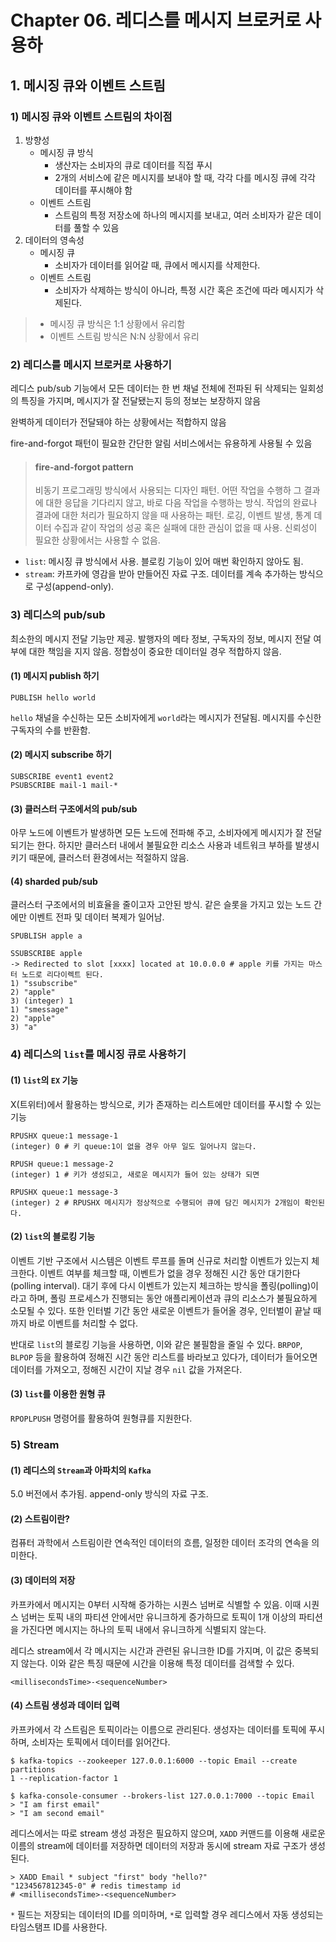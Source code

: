# Chapter 06. 레디스를 메시지 브로커로 사용하

## 1. 메시징 큐와 이벤트 스트림

### 1) 메시징 큐와 이벤트 스트림의 차이점

1. 방향성
   - 메시징 큐 방식
     - 생산자는 소비자의 큐로 데이터를 직접 푸시
     - 2개의 서비스에 같은 메시지를 보내야 할 때, 각각 다를 메시징 큐에 각각 데이터를 푸시해야 함
   - 이벤트 스트림
     - 스트림의 특정 저장소에 하나의 메시지를 보내고, 여러 소비자가 같은 데이터를 풀할 수 있음
2. 데이터의 영속성
   - 메시징 큐
     - 소비자가 데이터를 읽어갈 때, 큐에서 메시지를 삭제한다.
   - 이벤트 스트림
     - 소비자가 삭제하는 방식이 아니라, 특정 시간 혹은 조건에 따라 메시지가 삭제된다.

> - 메시징 큐 방식은 1:1 상황에서 유리함
> - 이벤트 스트림 방식은 N:N 상황에서 유리

### 2) 레디스를 메시지 브로커로 사용하기

레디스 pub/sub 기능에서 모든 데이터는 한 번 채널 전체에 전파된 뒤 삭제되는 일회성의 특징을 가지며,
메시지가 잘 전달됐는지 등의 정보는 보장하지 않음

완벽하게 데이터가 전달돼야 하는 상황에서는 적합하지 않음

fire-and-forgot 패턴이 필요한 간단한 알림 서비스에서는 유용하게 사용될 수 있음

> #### fire-and-forgot pattern
> 비동기 프로그래밍 방식에서 사용되는 디자인 패턴.
> 어떤 작업을 수행하 그 결과에 대한 응답을 기다리지 않고, 바로 다음 작업을 수행하는 방식.
> 작업의 완료나 결과에 대한 처리가 필요하지 않을 때 사용하는 패턴.
> 로깅, 이벤트 발생, 통계 데이터 수집과 같이 작업의 성공 혹은 실패에 대한 관심이 없을 때 사용.
> 신뢰성이 필요한 상황에서는 사용할 수 없음.

* `list`: 메시징 큐 방식에서 사용. 블로킹 기능이 있어 매번 확인하지 않아도 됨.
* `stream`: 카프카에 영감을 받아 만들어진 자료 구조. 데이터를 계속 추가하는 방식으로 구성(append-only).

### 3) 레디스의 pub/sub

최소한의 메시지 전달 기능만 제공.
발행자의 메타 정보, 구독자의 정보, 메시지 전달 여부에 대한 책임을 지지 않음.
정합성이 중요한 데이터일 경우 적합하지 않음.

#### (1) 메시지 publish 하기

```shell
PUBLISH hello world
```

`hello` 채널을 수신하는 모든 소비자에게 `world`라는 메시지가 전달됨.
메시지를 수신한 구독자의 수를 반환함.

#### (2) 메시지 subscribe 하기

```shell
SUBSCRIBE event1 event2
PSUBSCRIBE mail-1 mail-*
```

#### (3) 클러스터 구조에서의 pub/sub

아무 노드에 이벤트가 발생하면 모든 노드에 전파해 주고, 소비자에게 메시지가 잘 전달되기는 한다.
하지만 클러스터 내에서 불필요한 리소스 사용과 네트워크 부하를 발생시키기 때문에, 클러스터 환경에서는 적절하지 않음.

#### (4) sharded pub/sub

클러스터 구조에서의 비효율을 줄이고자 고안된 방식.
같은 슬롯을 가지고 있는 노드 간에만 이벤트 전파 및 데이터 복제가 일어남.

```shell
SPUBLISH apple a

SSUBSCRIBE apple
-> Redirected to slot [xxxx] located at 10.0.0.0 # apple 키를 가지는 마스터 노드로 리다이렉트 된다.
1) "ssubscribe"
2) "apple"
3) (integer) 1
1) "smessage"
2) "apple"
3) "a"
```

### 4) 레디스의 `list`를 메시징 큐로 사용하기

#### (1) `list`의 `EX` 기능

X(트위터)에서 활용하는 방식으로, 키가 존재하는 리스트에만 데이터를 푸시할 수 있는 기능

```shell
RPUSHX queue:1 message-1
(integer) 0 # 키 queue:1이 없을 경우 아무 일도 일어나지 않는다.

RPUSH queue:1 message-2
(integer) 1 # 키가 생성되고, 새로운 메시지가 들어 있는 상태가 되면

RPUSHX queue:1 message-3
(integer) 2 # RPUSHX 메시지가 정상적으로 수행되어 큐에 담긴 메시지가 2개임이 확인된다.
```

#### (2) `list`의 블로킹 기능

이벤트 기반 구조에서 시스템은 이벤트 루프를 돌며 신규로 처리할 이벤트가 있는지 체크한다.
이벤트 여부를 체크할 때, 이벤트가 없을 경우 정해진 시간 동안 대기한다(polling interval).
대기 후에 다시 이벤트가 있는지 체크하는 방식을 폴링(polling)이라고 하며,
폴링 프로세스가 진행되는 동안 애플리케이션과 큐의 리소스가 불필요하게 소모될 수 있다.
또한 인터벌 기간 동안 새로운 이벤트가 들어올 경우, 인터벌이 끝날 때까지 바로 이벤트를 처리할 수 없다.

반대로 `list`의 블로킹 기능을 사용하면, 이와 같은 불필함을 줄일 수 있다.
`BRPOP`, `BLPOP` 등을 활용하여 정해진 시간 동안 리스트를 바라보고 있다가,
데이터가 들어오면 데이터를 가져오고, 정해진 시간이 지날 경우 `nil` 값을 가져온다.

#### (3) `list`를 이용한 원형 큐

`RPOPLPUSH` 명령어를 활용하여 원형큐를 지원한다.

### 5) Stream

#### (1) 레디스의 `Stream`과 아파치의 `Kafka`

5.0 버전에서 추가됨.
append-only 방식의 자료 구조.

#### (2) 스트림이란?

컴퓨터 과학에서 스트림이란 연속적인 데이터의 흐름, 일정한 데이터 조각의 연속을 의미한다.

#### (3) 데이터의 저장

카프카에서 메시지는 0부터 시작해 증가하는 시퀀스 넘버로 식별할 수 있음.
이때 시퀀스 넘버는 토픽 내의 파티션 안에서만 유니크하게 증가하므로
토픽이 1개 이상의 파티션을 가진다면 메시지는 하나의 토픽 내에서 유니크하게 식별되지 않는다.

레디스 stream에서 각 메시지는 시간과 관련된 유니크한 ID를 가지며, 이 값은 중복되지 않는다.
이와 같은 특징 때문에 시간을 이용해 특정 데이터를 검색할 수 있다.

```text
<millisecondsTime>-<sequenceNumber>
```

#### (4) 스트림 생성과 데이터 입력

카프카에서 각 스트림은 토픽이라는 이름으로 관리된다.
생성자는 데이터를 토픽에 푸시하며, 소비자는 토픽에서 데이터를 읽어간다.

```shell
$ kafka-topics --zookeeper 127.0.0.1:6000 --topic Email --create partitions
1 --replication-factor 1

$ kafka-console-consumer --brokers-list 127.0.0.1:7000 --topic Email
> "I am first email"
> "I am second email"
```

레디스에서는 따로 stream 생성 과정은 필요하지 않으며,
`XADD` 커맨드를 이용해 새로운 이름의 stream에 데이터를 저장하면 데이터의 저장과 동시에 stream 자료 구조가 생성된다.

```shell
> XADD Email * subject "first" body "hello?"
"1234567812345-0" # redis timestamp id
# <millisecondsTime>-<sequenceNumber>
```

`*` 필드는 저장되는 데이터의 ID를 의미하며, `*`로 입력할 경우 레디스에서 자동 생성되는 타임스탬프 ID를 사용한다.
